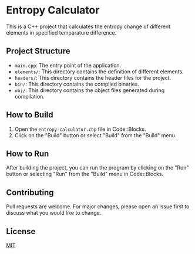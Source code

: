 # Entropy Calculator

This is a C++ project that calculates the entropy change of different elements in specified temparature difference.

## Project Structure

- `main.cpp`: The entry point of the application.
- `elements/`: This directory contains the definition of different elements.
- `headers/`: This directory contains the header files for the project.
- `bin/`: This directory contains the compiled binaries.
- `obj/`: This directory contains the object files generated during compilation.

## How to Build

1. Open the `entropy-calculator.cbp` file in Code::Blocks.
2. Click on the "Build" button or select "Build" from the "Build" menu.

## How to Run

After building the project, you can run the program by clicking on the "Run" button or selecting "Run" from the "Build" menu in Code::Blocks.

## Contributing

Pull requests are welcome. For major changes, please open an issue first to discuss what you would like to change.

## License

[MIT](https://choosealicense.com/licenses/mit/)